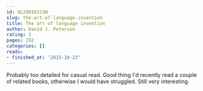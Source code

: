 ```yaml
---
id: OL20010313W
slug: the-art-of-language-invention
title: The art of language invention
author: David J. Peterson
rating: 3
pages: 292
categories: []
reads:
- finished_at: '2015-10-23'
---
```

Probably too detailed for casual read. Good thing I'd recently read a couple of related books, otherwise I would have struggled. Still very interesting.
